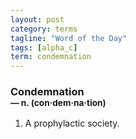 ```yaml
---
layout: post
category: terms
tagline: "Word of the Day"
tags: [alpha_c]
term: condemnation
---
```


<h3>Condemnation<br/> <small>&mdash; n. (con<span>&middot;</span>dem<span>&middot;</span>na<span>&middot;</span>tion)</small></h3>
<p><ol>
<li>A prophylactic society.</li>
</ol></p>

